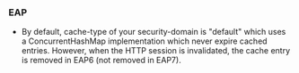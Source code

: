 ### EAP

* By default, cache-type of your security-domain is "default" which uses a ConcurrentHashMap implementation which never expire cached entries. However, when the HTTP session is invalidated, the cache entry is removed in EAP6 (not removed in EAP7).
